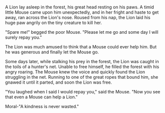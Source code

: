A Lion lay asleep in the forest, his great head resting on his paws. A timid little Mouse came upon him unexpectedly, and in her fright and haste to get away, ran across the Lion's nose. Roused from his nap, the Lion laid his huge paw angrily on the tiny creature to kill her.

"Spare me!" begged the poor Mouse. "Please let me go and some day I will surely repay you."

The Lion was much amused to think that a Mouse could ever help him. But he was generous and finally let the Mouse go.

Some days later, while stalking his prey in the forest, the Lion was caught in the toils of a hunter's net. Unable to free himself, he filled the forest with his angry roaring. The Mouse knew the voice and quickly found the Lion struggling in the net. Running to one of the great ropes that bound him, she gnawed it until it parted, and soon the Lion was free.

"You laughed when I said I would repay you," said the Mouse. "Now you see that even a Mouse can help a Lion."

Moral-"A kindness is never wasted."